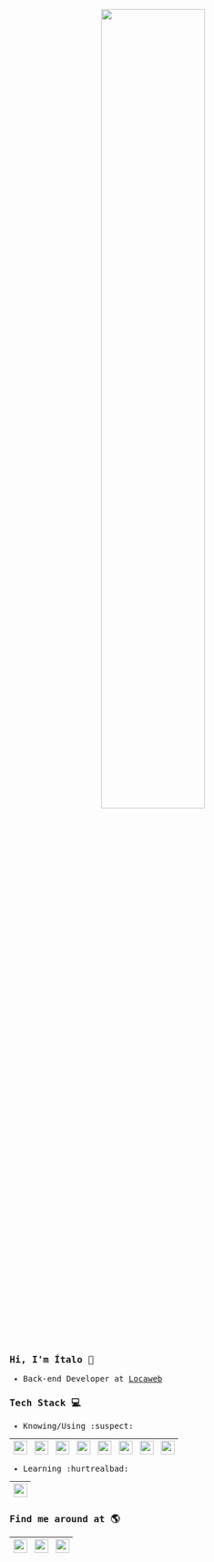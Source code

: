 <p align="center">
 <img width="60%" src="https://i.pinimg.com/originals/e4/26/70/e426702edf874b181aced1e2fa5c6cde.gif" />
</p>

<samp>

### Hi, I'm Ítalo 👋

- Back-end Developer at [Locaweb](https://www.locaweb.com.br/)

### Tech Stack :computer:

- Knowing/Using :suspect:

| [<img src="https://cdn.svgporn.com/logos/ruby.svg" alt="v logo" width="24">](https://www.ruby-lang.org/) | [<img src="https://cdn.svgporn.com/logos/rails.svg" alt="v logo" width="24">](https://rubyonrails.org/) | [<img src="https://cdn.svgporn.com/logos/javascript.svg" alt="v logo" width="24">](http://www.ecmascript.org/)  |  [<img src="https://cdn.svgporn.com/logos/postgresql.svg" alt="v logo" width="24">](https://www.postgresql.org/)  |  [<img src="https://cdn.svgporn.com/logos/github.svg" alt="v logo" width="24">](https://www.ghithub.com/)  | [<img src="https://cdn.svgporn.com/logos/git.svg" alt="v logo" width="24">](https://git-scm.com/)  | [<img src="https://cdn.svgporn.com/logos/visual-studio-code.svg" alt="v logo" width="24">](https://code.visualstudio.com/)  | [<img src="https://cdn.svgporn.com/logos/ubuntu.svg" alt="v logo" width="24">](https://ubuntu.com/)  | 
|----|----|----|----|----|----|----|----|

- Learning :hurtrealbad:

| [<img src="https://www.vectorlogo.zone/logos/elixir-lang/elixir-lang-icon.svg" alt="v logo" width="24">](https://elixir-lang.org/) 
|---|

### Find me around at 🌎

| [<img src="https://cdn.svgporn.com/logos/twitter.svg" alt="v logo" width="24">](https://twitter.com/ifasanelli) | [<img src="https://cdn.svgporn.com/logos/linkedin.svg" alt="v logo" width="24">](https://www.linkedin.com/in/ítalo-fasanelli-leomil-571ab782/) | [<img src="https://cdn.svgporn.com/logos/instagram-icon.svg" alt="v logo" width="24">](https://www.instagram.com/italofasanelli/)
|---|---|---|

</samp>

